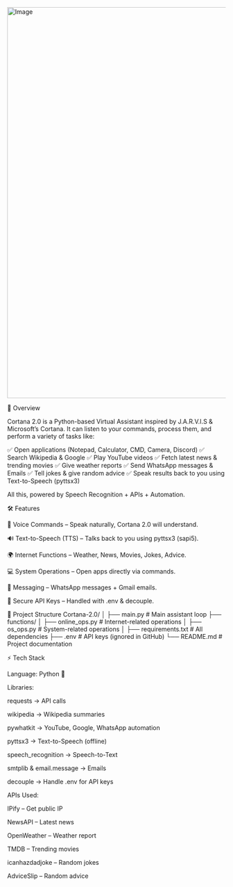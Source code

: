 <img width="900" height="900" alt="Image" src="https://github.com/user-attachments/assets/3292d09c-473b-4b7e-ac26-95857c2b9ae9" />

📌 Overview

Cortana 2.0 is a Python-based Virtual Assistant inspired by J.A.R.V.I.S & Microsoft’s Cortana.
It can listen to your commands, process them, and perform a variety of tasks like:

✅ Open applications (Notepad, Calculator, CMD, Camera, Discord)
✅ Search Wikipedia & Google
✅ Play YouTube videos
✅ Fetch latest news & trending movies
✅ Give weather reports
✅ Send WhatsApp messages & Emails
✅ Tell jokes & give random advice
✅ Speak results back to you using Text-to-Speech (pyttsx3)

All this, powered by Speech Recognition + APIs + Automation.

🛠️ Features

🎤 Voice Commands – Speak naturally, Cortana 2.0 will understand.

🔊 Text-to-Speech (TTS) – Talks back to you using pyttsx3 (sapi5).

🌍 Internet Functions – Weather, News, Movies, Jokes, Advice.

💻 System Operations – Open apps directly via commands.

📱 Messaging – WhatsApp messages + Gmail emails.

🔐 Secure API Keys – Handled with .env & decouple.

📂 Project Structure
Cortana-2.0/
│
├── main.py                 # Main assistant loop
├── functions/
│   ├── online_ops.py       # Internet-related operations
│   ├── os_ops.py           # System-related operations
│
├── requirements.txt        # All dependencies
├── .env                    # API keys (ignored in GitHub)
└── README.md               # Project documentation

⚡ Tech Stack

Language: Python 🐍

Libraries:

requests → API calls

wikipedia → Wikipedia summaries

pywhatkit → YouTube, Google, WhatsApp automation

pyttsx3 → Text-to-Speech (offline)

speech_recognition → Speech-to-Text

smtplib & email.message → Emails

decouple → Handle .env for API keys

APIs Used:

IPify
 – Get public IP

NewsAPI
 – Latest news

OpenWeather
 – Weather report

TMDB
 – Trending movies

icanhazdadjoke
 – Random jokes
 
AdviceSlip
 – Random advice
